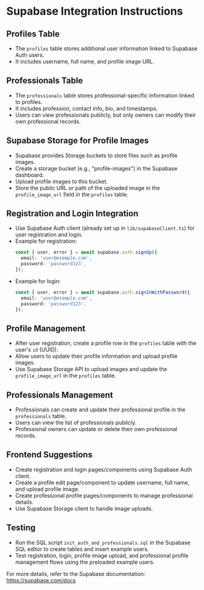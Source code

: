 # Supabase Integration Instructions

## Profiles Table
- The `profiles` table stores additional user information linked to Supabase Auth users.
- It includes username, full name, and profile image URL.

## Professionals Table
- The `professionals` table stores professional-specific information linked to profiles.
- It includes profession, contact info, bio, and timestamps.
- Users can view professionals publicly, but only owners can modify their own professional records.

## Supabase Storage for Profile Images
- Supabase provides Storage buckets to store files such as profile images.
- Create a storage bucket (e.g., "profile-images") in the Supabase dashboard.
- Upload profile images to this bucket.
- Store the public URL or path of the uploaded image in the `profile_image_url` field in the `profiles` table.

## Registration and Login Integration
- Use Supabase Auth client (already set up in `lib/supabaseClient.ts`) for user registration and login.
- Example for registration:
  ```ts
  const { user, error } = await supabase.auth.signUp({
    email: 'user@example.com',
    password: 'password123',
  });
  ```
- Example for login:
  ```ts
  const { user, error } = await supabase.auth.signInWithPassword({
    email: 'user@example.com',
    password: 'password123',
  });
  ```

## Profile Management
- After user registration, create a profile row in the `profiles` table with the user's `id` (UUID).
- Allow users to update their profile information and upload profile images.
- Use Supabase Storage API to upload images and update the `profile_image_url` in the `profiles` table.

## Professionals Management
- Professionals can create and update their professional profile in the `professionals` table.
- Users can view the list of professionals publicly.
- Professional owners can update or delete their own professional records.

## Frontend Suggestions
- Create registration and login pages/components using Supabase Auth client.
- Create a profile edit page/component to update username, full name, and upload profile image.
- Create professional profile pages/components to manage professional details.
- Use Supabase Storage client to handle image uploads.

## Testing
- Run the SQL script `init_auth_and_professionals.sql` in the Supabase SQL editor to create tables and insert example users.
- Test registration, login, profile image upload, and professional profile management flows using the preloaded example users.

For more details, refer to the Supabase documentation: https://supabase.com/docs
